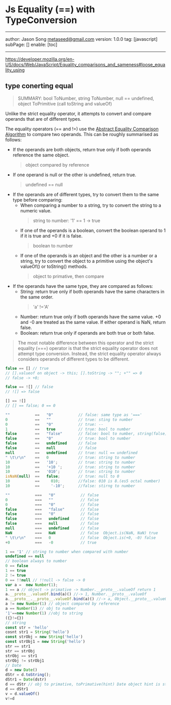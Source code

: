 # Js Equality (==) with TypeConversion
---
author: Jason Song <metaseed@gmail.com>
version: 1.0.0
tag: [javascript]
subPage: []
enable: [toc]

---
https://developer.mozilla.org/en-US/docs/Web/JavaScript/Equality_comparisons_and_sameness#loose_equality_using
## type conerting equal
> SUMMARY:
> bool ToNumber, string ToNumber, null == undefined, object ToPrimitive (call toString and valueOf)

Unlike the strict equality operator, it attempts to convert and compare operands that are of different types.

The equality operators (== and !=) use the [Abstract Equality Comparison Algorithm](https://www.ecma-international.org/ecma-262/5.1/#sec-11.9.3) to compare two operands. This can be roughly summarised as follows:

* If the operands are both objects, return true only if both operands reference the same object.
    > object compared by reference
* If one operand is null or the other is undefined, return true.
    > undefined == null
* If the operands are of different types, try to convert them to the same type before comparing:
    * When comparing a number to a string, try to convert the string to a numeric value.
        > string to number: '1' == 1 -> true
    * If one of the operands is a boolean, convert the boolean operand to 1 if it is true and +0 if it is false.
        > boolean to number
    * If one of the operands is an object and the other is a number or a string, try to convert the object to a primitive using the object's valueOf() or toString() methods.
        > object to primative, then compare
* If the operands have the same type, they are compared as follows:
    * String: return true only if both operands have the same characters in the same order.
        > 'a' !='A'
    * Number: return true only if both operands have the same value. +0 and -0 are treated as the same value. If either operand is NaN, return false.
    * Boolean: return true only if operands are both true or both false.
    
> The most notable difference between this operator and the strict equality (===) operator is that the strict equality operator does not attempt type conversion. Instead, the strict equality operator always considers operands of different types to be different.
```js
false == [] // true
// [].valueof on object -> this; [].toString -> ""; +"" => 0
// false -> +0;

false == ![] // false
// ![] => false

[] == ![]
// [] == false; 0 == 0
```
```js
""           ==   "0"           // false: same type as '==='
0            ==   ""            // true: sting to number
0            ==   "0"           // true: --
1            ==   true          // true: bool to number
false        ==   "false"       // false: bool to number, string(false) to number.(error) ***
false        ==   "0"           // true: bool to number
false        ==   undefined     // false
false        ==   null          // false
null         ==   undefined     // true: null == undefined
" \t\r\n"    ==   0             // true: string to number
10           ==   '10';         // true: string to number
10           ==   '+10 ';       // true: string to number
10           ==   '010';        // true: string to number
isNaN(null)  ==   false;        // true: null to 0
10           ==     010;        //false: 010 is 8.(es5 octal number)
10           ==     '-10';      //false: stirng to number
```
```js
""           ===   "0"           // false
0            ===   ""            // false
0            ===   "0"           // false
false        ===   "false"       // false
false        ===   "0"           // false
false        ===   undefined     // false
false        ===   null          // false
null         ===   undefined     // false
NaN          ===   NaN           // false  Object.is(NaN, NaN) true
" \t\r\n"    ===   0             // false  Object.is(+0, -0) false
+0           ===   -0            // true
```

```js
1 == '1' // string to number when compared with number
undefined == null
// boolean always to number
0 == false 
1 == true 
2 != true
0 == !!null // !!null -> false -> 0
var a =  new Number(1);
1 == a // object -> primative -> Number.__proto__.valueOf return 1
a.__proto__.valueOf.bind(a)() //-> 1, Number.__proto__.valueOf
a.__proto__.__proto__.valueOf.bind(a)() //-> a, Object.__proto__.valueOf -> this
a != new Number(1) // object compared by reference
a == Number(1) // obj to number
'1'==new Number(1) //obj to string
({}!={}) 
// string
const str = 'hello'
cosnt str1 = String('hello')
const strObj = new String('hello')
const strObj1 = new String('hello')
str == str1
str == strObj
strObj == str1
strObj != strObj1
// Date
d = new Date()
dStr = d.toString();
dStr1 = Date(dstr)
d == dStr // obj to primative, toPrimative(hint) Date object hint is string, d.__proto__.toString(). note: new Date().valueOf() return integer of current timestamp
d == dStr1
v = d.valueOf()
v!=d
```

